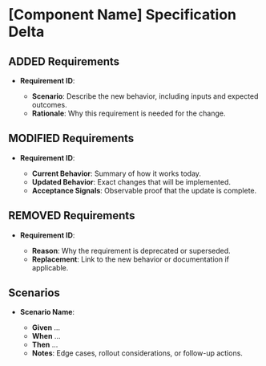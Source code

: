 # [Component Name] Specification Delta

## ADDED Requirements
- **Requirement ID**: <short identifier>
  - **Scenario**: Describe the new behavior, including inputs and expected outcomes.
  - **Rationale**: Why this requirement is needed for the change.

## MODIFIED Requirements
- **Requirement ID**: <existing requirement reference>
  - **Current Behavior**: Summary of how it works today.
  - **Updated Behavior**: Exact changes that will be implemented.
  - **Acceptance Signals**: Observable proof that the update is complete.

## REMOVED Requirements
- **Requirement ID**: <removed item>
  - **Reason**: Why the requirement is deprecated or superseded.
  - **Replacement**: Link to the new behavior or documentation if applicable.

## Scenarios
- **Scenario Name**: <meaningful name>
  - **Given** ...
  - **When** ...
  - **Then** ...
  - **Notes**: Edge cases, rollout considerations, or follow-up actions.
